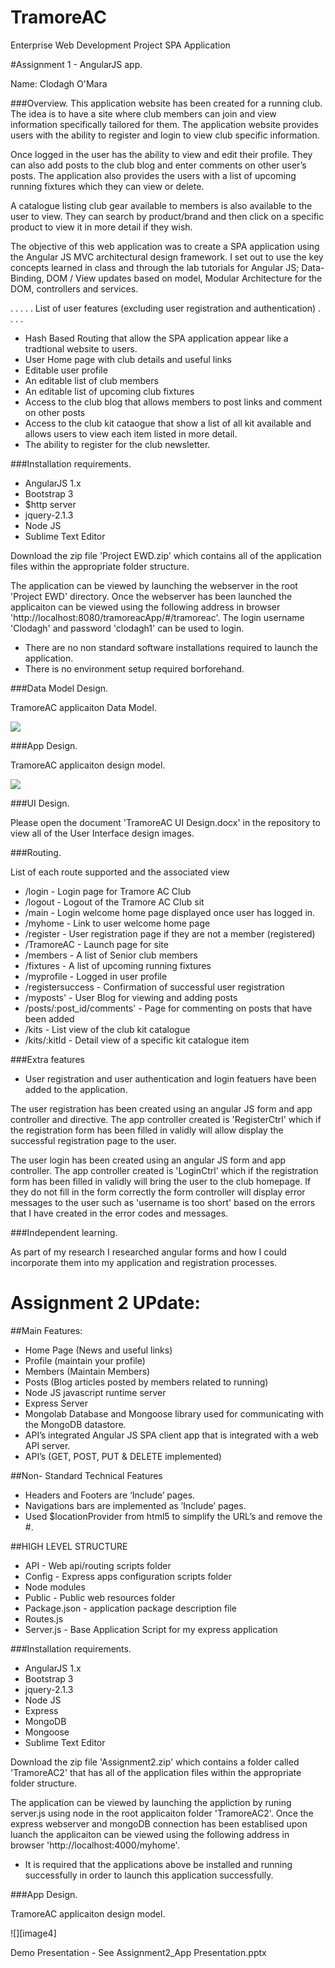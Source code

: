 # TramoreAC
Enterprise Web Development Project SPA Application

#Assignment 1 - AngularJS app.

Name: Clodagh O'Mara

###Overview.
This application website has been created for a running club. The idea is to have a site where club members can join and view information specifically tailored for them. The application website provides users with the ability to register and login to view club specific information.

Once logged in the user has the ability to view and edit their profile. They can also add posts to the club blog and enter comments on other user’s posts. The application also provides the users with a list of upcoming running fixtures which they can view or delete.

A catalogue listing club gear available to members is also available to the user to view. They can search by product/brand and then click on a specific product to view it in more detail if they wish.

The objective of this web application was to create a SPA application using the Angular JS MVC architectural design framework. I set out to use the key concepts learned in class and through the lab tutorials for Angular JS; Data-Binding, DOM / View updates based on model, Modular Architecture for the DOM, controllers and services. 

 . . . . . List of user features (excluding user registration and authentication) . . . . 
 
 + Hash Based Routing that allow the SPA application appear like a tradtional website to users.
 + User Home page with club details and useful links 
 + Editable user profile 
 + An editable list of club members
 + An editable list of upcoming club fixtures
 + Access to the club blog that allows members to post links and comment on other posts
 + Access to the club kit cataogue that show a list of all kit available and allows users to view each item listed in more detail.
 + The ability to register for the club newsletter.


###Installation requirements.

+ AngularJS 1.x
+ Bootstrap 3
+ $http server
+ jquery-2.1.3
+ Node JS
+ Sublime Text Editor

Download the zip file 'Project EWD.zip' which contains all of the application files within the appropriate folder structure.

The application can be viewed by launching the webserver in the root 'Project EWD' directory. Once the webserver has been launched the applicaiton can be viewed using the following address in browser 'http://localhost:8080/tramoreacApp/#/tramoreac'. The login username 'Clodagh' and password 'clodagh1' can be used to login.

+ There are no non standard software installations required to launch the application. 
+ There is no environment setup required borforehand.


###Data Model Design.

TramoreAC applicaiton Data Model.

![][image1]


###App Design.

TramoreAC applicaiton design model.

![][image2]

###UI Design.

Please open the document 'TramoreAC UI Design.docx' in the repository to view all of the User Interface design images.


###Routing.

List of each route supported and the associated view

+ /login - Login page for Tramore AC Club
+ /logout - Logout of the Tramore AC Club sit 
+ /main  - Login welcome home page displayed once user has logged in.               
+ /myhome - Link to user welcome home page 
+ /register - User registration page if they are not a member (registered)
+ /TramoreAC - Launch page for site	
+ /members  - A list of Senior club members
+ /fixtures - A list of upcoming running fixtures
+ /myprofile - Logged in user profile
+ /registersuccess - Confirmation of successful user registration
+ /myposts' - User Blog for viewing and adding posts
+ /posts/:post_id/comments' - Page for commenting on posts that have been added
+ /kits - List view of the club kit catalogue
+ /kits/:kitId - Detail view of a specific kit catalogue item


###Extra features

+ User registration and user authentication and login featuers have been added to the application.

The user registration has been created using an angular JS form and app controller and directive. The app controller created is 'RegisterCtrl' which if the registration form has been filled in validly will allow display the successful registration page to the user.

The user login has been created using an angular JS form and app controller. The app controller created is 'LoginCtrl' which if the registration form has been filled in validly will bring the user to the club homepage. If they do not fill in the form correctly the form controller will display error messages to the user such as 'username is too short' based on the errors that I have created in the error codes and messages.

###Independent learning.

As part of my research I researched angular forms and how I could incorporate them into my application and registration processes.

[image1]: ./TramoreACModelView.jpg
[image2]: ./TramoreACDesignModel.jpg
[image3]: ./TramoreACMainPage.jpg

# Assignment 2 UPdate:

##Main Features:
+ Home Page (News and useful links)
+	Profile (maintain your profile)
+	Members (Maintain Members)
+	Posts (Blog articles posted by members related to running)
+	Node JS javascript runtime server
+	Express Server
+	Mongolab Database and Mongoose library used for communicating with the MongoDB datastore.
+	API’s integrated Angular JS SPA client app that is integrated with a web API server.
+	API’s (GET, POST, PUT & DELETE implemented)

##Non- Standard Technical Features
+	Headers and Footers are ‘Include’ pages.
+	Navigations bars are implemented as ‘Include’ pages.
+	Used $locationProvider from html5 to simplify the URL’s and remove the #.

##HIGH LEVEL STRUCTURE
+ API - Web api/routing scripts folder
+ Config - Express apps configuration scripts folder
+ Node modules
+ Public - Public web resources folder
+ Package.json - application package description file
+ Routes.js
+ Server.js - Base Application Script for my express application

###Installation requirements.

+ AngularJS 1.x
+ Bootstrap 3
+ jquery-2.1.3
+ Node JS
+ Express
+ MongoDB
+ Mongoose
+ Sublime Text Editor

Download the zip file 'Assignment2.zip' which contains a folder called 'TramoreAC2' that has all of the application files within the appropriate folder structure.

The application can be viewed by launching the appliction by runing server.js using node in the root applicaiton folder 'TramoreAC2'.
Once the express webserver and mongoDB connection has been establised upon luanch the applicaiton can be viewed using the following address in browser 'http://localhost:4000/myhome'. 

+ It is required that the applications above be installed and running successfully in order to launch this application successfully.

###App Design.

TramoreAC applicaiton design model.

![][image4]

Demo Presentation - See Assignment2_App Presentation.pptx
